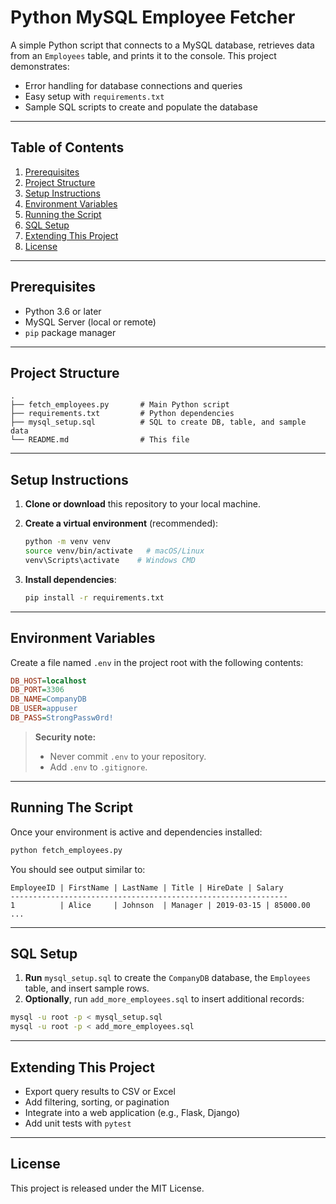 # Python MySQL Employee Fetcher

A simple Python script that connects to a MySQL database, retrieves data from an `Employees` table, and prints it to the console. This project demonstrates:


- Error handling for database connections and queries
- Easy setup with `requirements.txt`
- Sample SQL scripts to create and populate the database

---

## Table of Contents

1. [Prerequisites](#prerequisites)  
2. [Project Structure](#project-structure)  
3. [Setup Instructions](#setup-instructions)  
4. [Environment Variables](#environment-variables)  
5. [Running the Script](#running-the-script)  
6. [SQL Setup](#sql-setup)  
7. [Extending This Project](#extending-this-project)  
8. [License](#license)  

---

## Prerequisites

- Python 3.6 or later  
- MySQL Server (local or remote)  
- `pip` package manager  

---

## Project Structure

```
.
├── fetch_employees.py       # Main Python script
├── requirements.txt         # Python dependencies
├── mysql_setup.sql          # SQL to create DB, table, and sample data
└── README.md                # This file
```

---

## Setup Instructions

1. **Clone or download** this repository to your local machine.  
2. **Create a virtual environment** (recommended):

   ```bash
   python -m venv venv
   source venv/bin/activate   # macOS/Linux
   venv\Scripts\activate    # Windows CMD
   ```

3. **Install dependencies**:

   ```bash
   pip install -r requirements.txt
   ```

---

## Environment Variables

Create a file named `.env` in the project root with the following contents:

```ini
DB_HOST=localhost
DB_PORT=3306
DB_NAME=CompanyDB
DB_USER=appuser
DB_PASS=StrongPassw0rd!
```

> **Security note:**  
> - Never commit `.env` to your repository.  
> - Add `.env` to `.gitignore`.

---

## Running The Script

Once your environment is active and dependencies installed:

```bash
python fetch_employees.py
```

You should see output similar to:

```
EmployeeID | FirstName | LastName | Title | HireDate | Salary
--------------------------------------------------------------
1          | Alice     | Johnson  | Manager | 2019-03-15 | 85000.00
...
```

---

## SQL Setup

1. **Run** `mysql_setup.sql` to create the `CompanyDB` database, the `Employees` table, and insert sample rows.  
2. **Optionally**, run `add_more_employees.sql` to insert additional records:

```bash
mysql -u root -p < mysql_setup.sql
mysql -u root -p < add_more_employees.sql
```

---

## Extending This Project

- Export query results to CSV or Excel  
- Add filtering, sorting, or pagination  
- Integrate into a web application (e.g., Flask, Django)  
- Add unit tests with `pytest`  

---

## License

This project is released under the MIT License.
